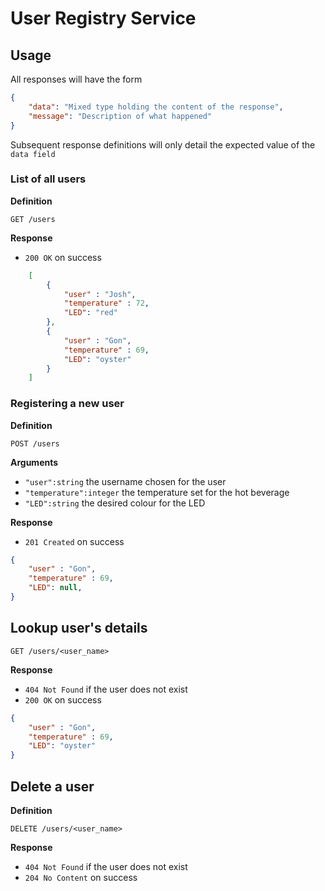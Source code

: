 # User Registry Service

## Usage

All responses will have the form

```json
{
    "data": "Mixed type holding the content of the response",
    "message": "Description of what happened"
}
```

Subsequent response definitions will only detail the expected value of the `data field`

### List of all users

**Definition**

`GET /users`

**Response**
- `200 OK` on success

```json
    [
        {
            "user" : "Josh",
            "temperature" : 72,
            "LED": "red"
        },
        {
            "user" : "Gon",
            "temperature" : 69,
            "LED": "oyster"
        }
    ]
```

### Registering a new user

**Definition**

`POST /users`

**Arguments**

- `"user":string` the username chosen for the user
- `"temperature":integer` the temperature set for the hot beverage
- `"LED":string` the desired colour for the LED

**Response**

- `201 Created` on success

```json
{
    "user" : "Gon",
    "temperature" : 69,
    "LED": null,
}
```

## Lookup user's details

`GET /users/<user_name>`

**Response**

- `404 Not Found` if the user does not exist
- `200 OK` on success

```json
{
    "user" : "Gon",
    "temperature" : 69,
    "LED": "oyster"
}
```

## Delete a user

**Definition**

`DELETE /users/<user_name>`

**Response**

- `404 Not Found` if the user does not exist
- `204 No Content` on success

